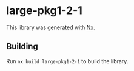 # large-pkg1-2-1

This library was generated with [Nx](https://nx.dev).

## Building

Run `nx build large-pkg1-2-1` to build the library.

